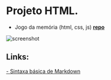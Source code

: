 # Projeto HTML.

- Jogo da memória (html, css, js) **[repo](https://github.com/rodmantovani/gameHTML/tree/main/jogo_memoria)**

![screenshot](jogo_memoria/screenshot.PNG)

## Links:
[- Sintaxa básica de Markdown](https://www.markdownguide.org/basic-syntax/)
